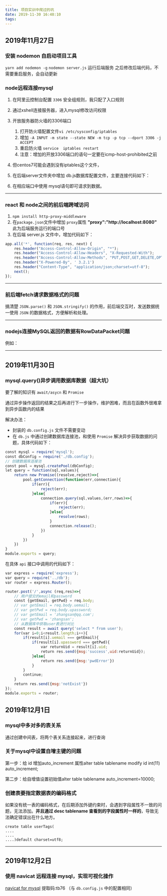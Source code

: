```yaml
---
title: 项目实训中爬过的坑
date: 2019-11-30 16:48:10
tags:
---
```

## 2019年11月27日
### 安装 nodemon 自启动项目工具
`yarn add nodemon -g`
`nodemon server.js` 运行后端服务
之后修改后端代码，不需要重启服务，会自动更新
### node远程连接mysql
1. 在阿里云控制台配置 `3306` 安全组规则，我只配了入口规则
2. 通过xshell连接服务器，进入mysql修改访问权限

3. 开放服务器防火墙的3306端口
    1. 打开防火墙配置文件`vi /etc/sysconfig/iptables`
    2. 增加 `-A INPUT -m state --state NEW -m tcp -p tcp --dport 3306 -j ACCEPT`
    3. 重启防火墙 `service  iptables restart`
    4. 注意：增加的开放3306端口的语句一定要在icmp-host-prohibited之前
4. 但centos7可能会遇到没有iptables这个文件，

5. 在后端server文件夹中增加 db.js数据库配置文件，主要连接代码如下：


6. 在相应端口中使用 mysql语句即可请求到数据。
***
### react 和 node之间的前后端跨域访问
1. `npm install http-proxy-middleware`
2. 在`package.json`文件中增加 `proxy`属性
**"proxy":"http://localhost:8080"** 此为后端服务运行的端口号
3. 在后端 server.js 文件中，增加代码如下：
```js
app.all('*', function(req, res, next) {
    res.header("Access-Control-Allow-Origin", "*");
    res.header("Access-Control-Allow-Headers", "X-Requested-With");
    res.header("Access-Control-Allow-Methods", "PUT,POST,GET,DELETE,OPTIONS");
    res.header("X-Powered-By", ' 3.2.1')
    res.header("Content-Type", "application/json;charset=utf-8");
    next();
});
```
***
### 前后端fetch请求数据格式的问题
搞清楚 `JSON.parse()` 和 `JSON.stringify()` 的作用，前后端交互时，发送数据统一使用 `JSON` 的数据格式，方便解析和处理。
***
### nodejs连接MySQL返回的数据有RowDataPacket问题
例如：

***
## 2019年11月30日
### mysql.query()异步调用数据库数据（超大坑）
要了解的知识有 `await/asycn` 和 `Promise`

通过异步操作返回的结果之后再进行下一步操作，维护困难，而且在函数外很难拿到异步函数内的结果

解决办法：
* 封装的 `db.config.js` 文件不需要变动
* 在 `db.js` 中通过创建数据库连接池，和使用 `Promise` 解决异步获取数据的问题，具体代码如下：
```js
const mysql = require('mysql');
const dbConfig = require('./db.config');
// 创建数据库连接池
const pool = mysql.createPool(dbConfig);
let query = function(sql,values){
    return new Promise((resolve,reject)=>{
        pool.getConnection(function(err,connection){
            if(err){
                reject(err);
            }else{
                connection.query(sql,values,(err,rows)=>{
                    if(err){
                        reject(err);
                    }else{
                        resolve(rows);
                    }
                    connection.release();
                })
            }
        })
    })
}
module.exports = query;
```
在具体 `api` 接口中调用的代码如下：
```js
var express = require('express');
var query = require('../db');
var router = express.Router();

router.post('/',async (req,res)=>{
    // 用户提交的email和password
    const {getEmail, getPwd} = req.body;
    // var getEmail = req.body.uemail;
    // var getPwd = req.body.upassword;
    // var getEmail = 'zhangsan@qq.com';
    // var getPwd = 'zhangsan';
    // 从数据库中获取user表进行对比
    const result = await query('select * from user');
    for(var i=0;i<result.length;i++){
        if(result[i].uemail === getEmail){
            if(result[i].upassword === getPwd){
                var returnUid = result[i].uid;
                return res.send({msg:'success',uid:returnUid});
            }else{
                return res.send({msg:'pwdError'})
            }
        }
        continue;
    }
    return res.send({msg:'notExist'})
});
module.exports = router;
```
## 2019年12月1日
### mysql中多对多的表关系
通过创建中间表，将两个表关系连接起来，进行查询

### 关于mysql中设置自增主键的问题
第一步：给 id 增加auto_increment 属性alter table tablename modify id int(11) auto_increment;

第二步：给自增值设置初始值alter table tablename auto_increment=10000;

### 创建表要指定数据表的编码格式
如果没有统一表的编码格式，在后期添加外键约束时，会遇到字段属性不一致的问题，无法添加。**并且通过 desc tablename 查看到的字段属性时一样的**，导致无法确定错误出在什么地方。
```mysql
create table userTags(
....
....
....)default charset=utf8;
```
***
## 2019年12月2日
### 使用 navicat 远程连接 mysql，实现可视化操作
[navicat for mysql](https://pan.baidu.com/s/1sMwM1I_m1q4PC0pYtpnk7w) 提取码:tb76
（与 `db.config.js` 中的配置相同）
